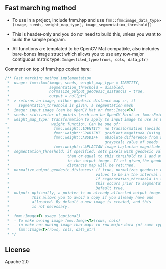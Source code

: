 ## Fast marching method

- To use in a project, include fmm.hpp and use `fmm::fmm<image_data_type>(image, seeds, weight_map_type[, image_segmentation_threshold])`

- This is header-only and you do not need to build this, unless you want to build the sample program.

- All functions are templated to be OpenCV Mat compatible, also includes bare-bones Image struct which allows you to use any row-major contiguous matrix type: `Image<filed_type>(rows, cols, data_ptr)`

Comment on top of fmm.hpp copied here:
```cpp
/** Fast marching method implementation
 *  usage: fmm::fmm(image, seeds, weight_map_type = IDENTITY,
 *                  segmentation_threshold = disabled,
 *                  normalize_output_geodesic_distances = true,
 *                  output = nullptr)
 *  > returns an image, either geodesic distance map or, if
 *    segmentation_threshold is given, a segmentation mask
 *  image: input image (can be OpenCV Mat or fmm::Image<T>)
 *  seeds: std::vector of points (each can be OpenCV Point or fmm::Point)
 *  weight_map_type: transformation to apply to input image to use as FMM
*                    weight function. Can be one of:
 *                    fmm::weight::IDENTITY  no transformation (avoids a copy)
 *                    fmm::weight::GRADIENT  gradient magnitude (using Sobel) 
 *                    fmm::weight::ABSDIFF   absolute difference from average
 *                                           grayscale value of seeds
 *                    fmm::weight::LAPLACIAN image Laplacian magnitude
 *  segmentation_threshold: if specified, sets pixels with geodesic value less
 *                          than or equal to this threshold to 1 and others to 0
 *                          in the output image. If not given,the geodesic
 *                          distances map will be returned.
 *  normalize_output_geodesic_distances: if true, normalizes geodesic distances
 *                                       values to be in the interval [0, 1].
 *                                       If segmentation_threshold is specified,
 *                                       this occurs prior to segmentation.
 *                                       Default true.
 *  output: optionally, a pointer to an already-allocated output image.
 *          This allows you to avoid a copy if you already have one
 *          allocated. By default a new image is created, and this
 *          is not necessary.
 *
 *  fmm::Image<T> usage (optional)
 *  - To make owning image fmm::Image<T>(rows, cols)
 *  - To make non-owning image that maps to row-major data (of same type, or char/uchar):
 *    fmm::Image<T>(rows, cols, data_ptr)
 * */
```

## License

Apache 2.0
